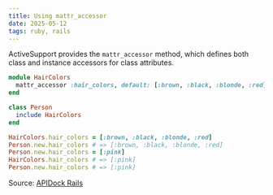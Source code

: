 ```yaml
---
title: Using mattr_accessor
date: 2025-05-12
tags: ruby, rails
---
```


ActiveSupport provides the `mattr_accessor` method, which defines both class and instance accessors for class attributes.

```ruby
module HairColors
  mattr_accessor :hair_colors, default: [:brown, :black, :blonde, :red]
end

class Person
  include HairColors
end

HairColors.hair_colors = [:brown, :black, :blonde, :red]
Person.new.hair_colors # => [:brown, :black, :blonde, :red]
Person.new.hair_colors = [:pink]
HairColors.hair_colors # => [:pink]
Person.new.hair_colors # => [:pink]
```

Source: [APIDock Rails](https://apidock.com/rails/Module/mattr_accessor)
